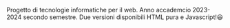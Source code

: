 Progetto di tecnologie informatiche per il web.
Anno accademcio 2023-2024 secondo semestre.
Due versioni disponibili HTML pura e Javascript!😃
